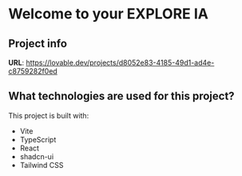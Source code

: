 # Welcome to your EXPLORE IA

## Project info

**URL**: https://lovable.dev/projects/d8052e83-4185-49d1-ad4e-c8759282f0ed

## What technologies are used for this project?

This project is built with:

- Vite
- TypeScript
- React
- shadcn-ui
- Tailwind CSS

